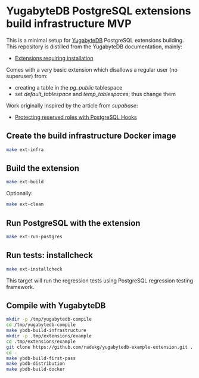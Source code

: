 # YugabyteDB PostgreSQL extensions build infrastructure MVP

This is a minimal setup for [YugabyteDB](https://yugabyte.com) PostgreSQL extensions building. This repository is distilled from the YugabyteDB documentation, mainly:

- [Extensions requiring installation](https://docs.yugabyte.com/latest/api/ysql/extensions/#extensions-requiring-installation)

Comes with a very basic extension which disallows a regular user (no superuser) from:

- creating a table in the _pg\_public_ tablespace
- set _default\_tablespace_ and _temp\_tablespaces_; thus change them

Work originally inspired by the article from _supabase_:

- [Protecting reserved roles with PostgreSQL Hooks](https://supabase.io/blog/2021/07/01/roles-postgres-hooks)

## Create the build infrastructure Docker image

```sh
make ext-infra
```

## Build the extension

```sh
make ext-build
```

Optionally:

```sh
make ext-clean
```

## Run PostgreSQL with the extension

```sh
make ext-run-postgres
```

## Run tests: installcheck

```sh
make ext-installcheck
```

This target will run the regression tests using PostgreSQL regression testing framework.

## Compile with YugabyteDB

```sh
mkdir -p /tmp/yugabytedb-compile
cd /tmp/yugabytedb-compile
make ybdb-build-infrastructure
mkdir -p .tmp/extensions/example
cd .tmp/extensions/example
git clone https://github.com/radekg/yugabytedb-example-extension.git .
cd -
make ybdb-build-first-pass
make ybdb-distribution
make ybdb-build-docker
```
